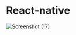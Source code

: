 # React-native


![Screenshot (17)](https://user-images.githubusercontent.com/74527431/100989743-2a2e7480-3577-11eb-834c-984dca5877df.png)


